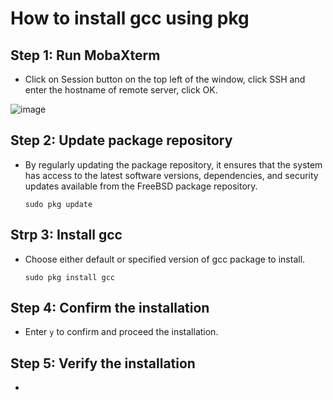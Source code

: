 # How to install gcc using pkg

## Step 1: Run MobaXterm
* Click on Session button on the top left of the window, click SSH and enter the hostname of remote server, click OK.
  
![image](https://github.com/najiaaleeya/2403-ITT440/assets/167092733/517c26ff-6724-466c-b425-8ba5a961e5f8)

## Step 2: Update package repository
* By regularly updating the package repository, it ensures that the system has access to the latest software versions, dependencies, and security updates available from the FreeBSD package repository.
  ```
  sudo pkg update
  ```

## Strp 3: Install gcc
* Choose either default or specified version of gcc package to install.
  ```
  sudo pkg install gcc
  ```

## Step 4: Confirm the installation
* Enter `y` to confirm and proceed the installation.

## Step 5: Verify the installation
* 
